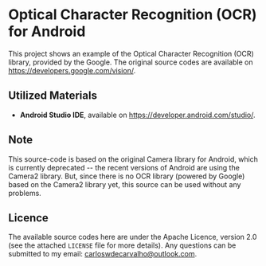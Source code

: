 # Optical Character Recognition (OCR) for Android

This project shows an example of the Optical Character Recognition (OCR) library, provided by the Google. The original source codes are available on https://developers.google.com/vision/.

## Utilized Materials

 - **Android Studio IDE**, available on https://developer.android.com/studio/.

## Note

This source-code is based on the original Camera library for Android, which is currently deprecated -- the recent versions of Android are using the Camera2 library. But, since there is no OCR library (powered by Google) based on the Camera2 library yet, this source can be used without any problems.
 
## Licence

The available source codes here are under the Apache Licence, version 2.0 (see the attached `LICENSE` file for more details). Any questions can be submitted to my email: carloswdecarvalho@outlook.com.